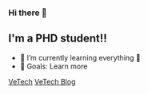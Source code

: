 ### Hi there 👋

<!--
**whve/whve** is a ✨ _special_ ✨ repository because its `README.md` (this file) appears on your GitHub profile.

Here are some ideas to get you started:

- 🔭 I’m currently working on ...
- 🌱 I’m currently learning ...
- 👯 I’m looking to collaborate on ...
- 🤔 I’m looking for help with ...
- 💬 Ask me about ...
- 📫 How to reach me: ...
- 😄 Pronouns: ...
- ⚡ Fun fact: ...
-->

## I'm a PHD student!!

- 🌱 I’m currently learning everything 🤣
- 🥅 Goals: Learn more 

[VeTech](https://whve.github.io/VeTech/)
[VeTech Blog](https://whve.github.io/VeTechBlog/)

